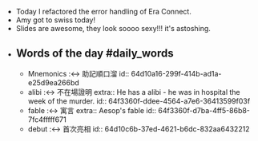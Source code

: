 - Today I refactored the error handling of Era Connect.
- Amy got to swiss today!
- Slides are awesome, they look soooo sexy!!! it's astoshing.
- ## Words of the day #daily_words
	- Mnemonics :<-> 助記順口溜
	  id:: 64d10a16-299f-414b-ad1a-e25d9ea266bd
	- alibi :<-> 不在場證明
	  extra:: He has a alibi - he was in hospital the week of the murder.
	  id:: 64f3360f-ddee-4564-a7e6-36413599f03f
	- fable :<-> 寓言
	  extra:: Aesop's fable
	  id:: 64f3360f-d7ba-4ff5-86b8-7fc4fffff671
	- debut :<-> 首次亮相
	  id:: 64d10c6b-37ed-4621-b6dc-832aa6432212